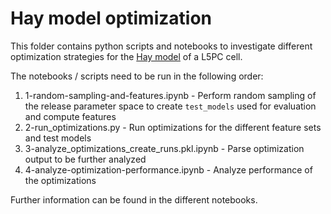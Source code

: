 # Hay model optimization

This folder contains python scripts and notebooks to investigate different optimization strategies for the 
[Hay model](https://journals.plos.org/ploscompbiol/article?id=10.1371/journal.pcbi.1002107) of a L5PC cell.  

The notebooks / scripts need to be run in the following order:

1. 1-random-sampling-and-features.ipynb  -  Perform random sampling of the release parameter space 
   to create `test_models` used for evaluation and compute features
2. 2-run_optimizations.py  -  Run optimizations for the different feature sets and test models
3. 3-analyze_optimizations_create_runs.pkl.ipynb  -  Parse optimization output to be further analyzed 
4. 4-analyze-optimization-performance.ipynb  -  Analyze performance of the optimizations

Further information can be found in the different notebooks.

